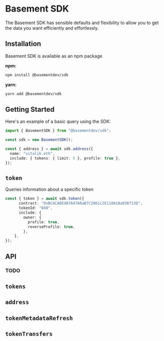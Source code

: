 # Basement SDK

The Basement SDK has sensible defaults and flexibility to allow you to get the data you want efficiently and effortlessly.

## Installation

Basement SDK is available as an npm package

**npm:**
```bash
npm install @basementdev/sdk 
```

**yarn:**
```bash
yarn add @basementdev/sdk
```

## Getting Started

Here's an example of a basic query using the SDK:

```typescript
import { BasementSDK } from "@basementdev/sdk";

const sdk = new BasementSDK();

const { address } = await sdk.address({
  name: "vitalik.eth",
  include: { tokens: { limit: 5 }, profile: true },
});
```


## `token`

Queries information about a specific token

```typescript
const { token } = await sdk.token({
      contract: "0xBC4CA0EdA7647A8aB7C2061c2E118A18a936f13D",
      tokenId: "660",
      include: {
        owner: {
          profile: true,
          reverseProfile: true,
        },
    },
});
```

## API

### TODO
## `tokens`

## `address`

## `tokenMetadataRefresh`


## `tokenTransfers`


